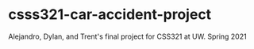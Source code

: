 # csss321-car-accident-project
Alejandro, Dylan, and Trent's final project for CSS321 at UW. Spring 2021
